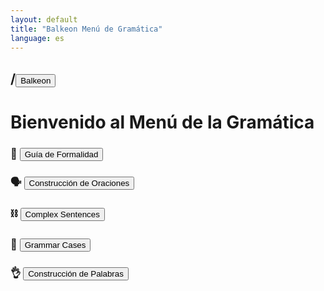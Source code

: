 ```yaml
---
layout: default
title: "Balkeon Menú de Gramática"
language: es
---
```

 

## /<button class="button-16" role="button" onclick="location.href='../index'">Balkeon</button>

# Bienvenido al Menú de la Gramática

### 🧐 <button class="button-16" role="button" onclick="location.href='./formalityguide'">Guía de Formalidad</button>

### 🗣 <button class="button-16" role="button" onclick="location.href='./sentences'">Construcción de Oraciones</button>

### ⛓️ <button class="button-16" role="button" onclick="location.href='./complexsentences'">Complex Sentences</button>

### 🥎 <button class="button-16" role="button" onclick="location.href='./cases'">Grammar Cases</button>


### 👌 <button class="button-16" role="button" onclick="location.href='./words'">Construcción de Palabras</button>
